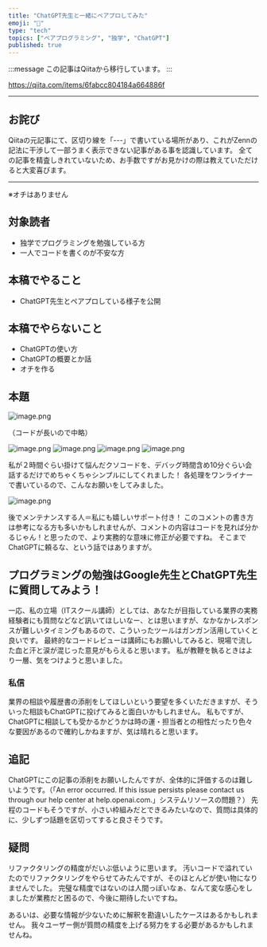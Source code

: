 ```yaml
---
title: "ChatGPT先生と一緒にペアプロしてみた"
emoji: "📝"
type: "tech"
topics: ["ペアプログラミング", "独学", "ChatGPT"]
published: true
---
```


:::message
この記事はQiitaから移行しています。
:::

https://qiita.com/items/6fabcc804184a664886f

-----

## お詫び
Qiitaの元記事にて、区切り線を「---」で書いている場所があり、これがZennの記法に干渉して一部うまく表示できない記事がある事を認識しています。
全ての記事を精査しきれていないため、お手数ですがお見かけの際は教えていただけると大変喜びます。

-----

※オチはありません

## 対象読者
- 独学でプログラミングを勉強している方
- 一人でコードを書くのが不安な方

## 本稿でやること
- ChatGPT先生とペアプロしている様子を公開

## 本稿でやらないこと
- ChatGPTの使い方
- ChatGPTの概要とか話
- オチを作る

## 本題
![image.png](https://qiita-image-store.s3.ap-northeast-1.amazonaws.com/0/122800/0b57e763-897c-5dc1-6d48-10d0824e7cc1.png)

（コードが長いので中略）

![image.png](https://qiita-image-store.s3.ap-northeast-1.amazonaws.com/0/122800/98176058-4c4b-3fa9-9bc8-521da4793ad1.png)
![image.png](https://qiita-image-store.s3.ap-northeast-1.amazonaws.com/0/122800/5fd47014-3839-5999-268b-4bf52434b599.png)
![image.png](https://qiita-image-store.s3.ap-northeast-1.amazonaws.com/0/122800/e771ad15-682b-f8cd-f67b-d11ee06bb196.png)
![image.png](https://qiita-image-store.s3.ap-northeast-1.amazonaws.com/0/122800/7645a594-96b8-b96b-c12c-94118caa529c.png)

私が２時間ぐらい掛けて悩んだクソコードを、デバッグ時間含め10分ぐらい会話するだけでめちゃくちゃシンプルにしてくれました！
各処理をワンライナーで書いているので、こんなお願いをしてみました。

![image.png](https://qiita-image-store.s3.ap-northeast-1.amazonaws.com/0/122800/3df985ac-08bd-2981-62bf-723b2b0cbc78.png)

後でメンテナンスする人＝私にも嬉しいサポート付き！
このコメントの書き方は参考になる方も多いかもしれませんが、コメントの内容はコードを見れば分かるじゃん！と思ったので、より実務的な意味に修正が必要ですね。
そこまでChatGPTに頼るな、という話ではありますが。

## プログラミングの勉強はGoogle先生とChatGPT先生に質問してみよう！
一応、私の立場（ITスクール講師）としては、あなたが目指している業界の実務経験者にも質問などなど訊いてほしいなー、とは思いますが、なかなかレスポンスが難しいタイミングもあるので、こういったツールはガンガン活用していくと良いです。
最終的なコードレビューは講師にもお願いしてみると、現場で流した血と汗と涙が混じった意見がもらえると思います。
私が教鞭を執るときはより一層、気をつけようと思いました。

### 私信
業界の相談や履歴書の添削をしてほしいという要望を多くいただきますが、そういった相談もChatGPTに投げてみると面白いかもしれません。
私もですが、ChatGPTに相談しても受かるかどうかは時の運・担当者との相性だったり色々な要因があるので確約しかねますが、気は晴れると思います。


## 追記
ChatGPTにこの記事の添削をお願いしたんですが、全体的に評価するのは難しいようです。（「An error occurred. If this issue persists please contact us through our help center at help.openai.com.」システムリソースの問題？）
先程のコードもそうですが、小さい枠組みだとできるみたいなので、質問は具体的に、少しずつ話題を区切ってすると良さそうです。

## 疑問
リファクタリングの精度がだいぶ低いように思います。
汚いコードで溢れていたのでリファクタリングをやらせてみたんですが、そのほとんどが使い物になりませんでした。
完璧な精度ではないのは人間っぽいなぁ、なんて変な感心をしましたが業務だと困るので、今後に期待したいですね。

あるいは、必要な情報が少ないために解釈を勘違いしたケースはあるかもしれません。
我々ユーザー側が質問の精度を上げる努力をする必要があるかもしれませんね。

